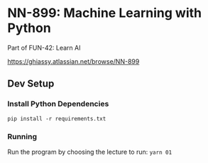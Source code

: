 # NN-899: Machine Learning with Python
Part of FUN-42: Learn AI

https://ghiassy.atlassian.net/browse/NN-899

## Dev Setup

### Install Python Dependencies

`pip install -r requirements.txt`

### Running

Run the program by choosing the lecture to run: `yarn 01`